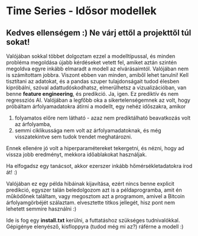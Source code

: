 # Time Series - Idősor modellek

## Kedves ellenségem :) Ne várj ettől a projekttől túl sokat!

Valójában sokkal többet dolgoztam ezzel a modelltípussal, és minden probléma megoldása újabb kérdéseket vetett fel, amiket aztán szintén megoldva egyre inkább elmaradt a modell az elvárásaimtól. Valójában nem is számítottam jobbra. Viszont ebben van minden, amiből lehet tanulni!
Kell tisztítani az adatokat, és a pandas szuper tulajdonságait tudod élesben kipróbálni, szóval adattudóskodhatsz, elmerülhetsz a vizualizációban, van benne __feature engineering__, és predikció. Ja, igen. Ez prediktív és nem regressziós AI. Valójában a legfőbb oka a sikertelenségemnek az volt, hogy próbáltam árfolyamadatokra átírni a modellt, egy nehéz időszakra, amikor
1. folyamatos előre nem látható - azaz nem prediktálható beavatkozás volt az árfolyamba,
2. semmi ciklikussága nem volt az árfolyamadatoknak, és még visszatekintve sem tudok trendet meghatározni.

Ennek ellenére jó volt a hiperparamétereket tekergetni, és nézni, hogy ad vissza jobb eredményt, mekkora időablakokat használjak.

Ha elfogadsz egy tanácsot, akkor ezerszer inkább hőmérsékletadatokra írod át! :)

Valójában ez egy példa hibáinak kijavítása, ezért nincs benne explicit predikció, egyszer talán beledolgozom azt is a példaprogramba, amit én működőnek találtam, vagy megosztom azt a programom, amivel a Bitcoin árfolyamgörbéjét szálaztam. elvesztette titkos jellegét, hisz pont nem lehetett semmire használni :)

Ide is fog egy __install.txt__ kerülni, a futtatáshoz szükséges tudnivalókkal. Gépigénye elenyésző, kisfloppyra (tudod még mi az?) ráférne a modell :)
